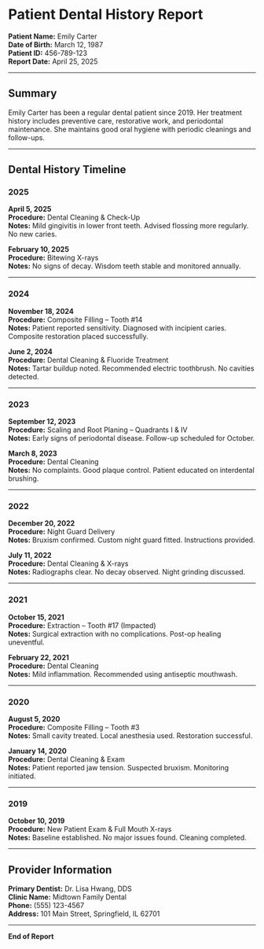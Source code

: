 # Patient Dental History Report

**Patient Name:** Emily Carter  
**Date of Birth:** March 12, 1987  
**Patient ID:** 456-789-123  
**Report Date:** April 25, 2025  

---

## Summary

Emily Carter has been a regular dental patient since 2019. Her treatment history includes preventive care, restorative work, and periodontal maintenance. She maintains good oral hygiene with periodic cleanings and follow-ups.

---

## Dental History Timeline

### 2025

**April 5, 2025**  
**Procedure:** Dental Cleaning & Check-Up  
**Notes:** Mild gingivitis in lower front teeth. Advised flossing more regularly. No new caries.

**February 10, 2025**  
**Procedure:** Bitewing X-rays  
**Notes:** No signs of decay. Wisdom teeth stable and monitored annually.

---

### 2024

**November 18, 2024**  
**Procedure:** Composite Filling – Tooth #14  
**Notes:** Patient reported sensitivity. Diagnosed with incipient caries. Composite restoration placed successfully.

**June 2, 2024**  
**Procedure:** Dental Cleaning & Fluoride Treatment  
**Notes:** Tartar buildup noted. Recommended electric toothbrush. No cavities detected.

---

### 2023

**September 12, 2023**  
**Procedure:** Scaling and Root Planing – Quadrants I & IV  
**Notes:** Early signs of periodontal disease. Follow-up scheduled for October.

**March 8, 2023**  
**Procedure:** Dental Cleaning  
**Notes:** No complaints. Good plaque control. Patient educated on interdental brushing.

---

### 2022

**December 20, 2022**  
**Procedure:** Night Guard Delivery  
**Notes:** Bruxism confirmed. Custom night guard fitted. Instructions provided.

**July 11, 2022**  
**Procedure:** Dental Cleaning & X-rays  
**Notes:** Radiographs clear. No decay observed. Night grinding discussed.

---

### 2021

**October 15, 2021**  
**Procedure:** Extraction – Tooth #17 (Impacted)  
**Notes:** Surgical extraction with no complications. Post-op healing uneventful.

**February 22, 2021**  
**Procedure:** Dental Cleaning  
**Notes:** Mild inflammation. Recommended using antiseptic mouthwash.

---

### 2020

**August 5, 2020**  
**Procedure:** Composite Filling – Tooth #3  
**Notes:** Small cavity treated. Local anesthesia used. Restoration successful.

**January 14, 2020**  
**Procedure:** Dental Cleaning & Exam  
**Notes:** Patient reported jaw tension. Suspected bruxism. Monitoring initiated.

---

### 2019

**October 10, 2019**  
**Procedure:** New Patient Exam & Full Mouth X-rays  
**Notes:** Baseline established. No major issues found. Cleaning completed.

---

## Provider Information

**Primary Dentist:** Dr. Lisa Hwang, DDS  
**Clinic Name:** Midtown Family Dental  
**Phone:** (555) 123-4567  
**Address:** 101 Main Street, Springfield, IL 62701  

---

**End of Report**